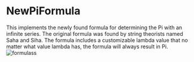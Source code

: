 # NewPiFormula
This implements the newly found formula for determining the Pi with an infinite series.
The original formula was found by string theorists named Saha and Siha.
The formula includes a customizable lambda value that no matter what value lambda has, the formula will always result in Pi.
![formulass](https://github.com/user-attachments/assets/e01286e8-eb8b-41df-b970-a769edb0f89f)


